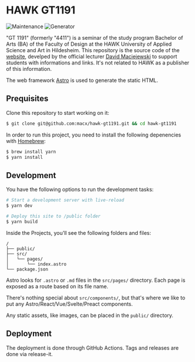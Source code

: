 # HAWK GT1191

![Maintenance](https://img.shields.io/maintenance/yes/2024)
![Generator](https://img.shields.io/badge/generator-Astro-orange)

"GT 1191" (formerly "4411") is a seminar of the study program Bachelor of Arts (BA) of the Faculty of Design at the HAWK University of Applied Science and Art in Hildesheim. This repository is the source code of the [website](https://hawk-gt1191.de), develped by the official lecturer [David Maciejewski](https://macx.io) to support students with informations and links. It's not related to HAWK as a publisher of this information.

The web framework [Astro](https://astro.build/) is used to generate the static HTML.

## Prequisites

Clone this repository to start working on it:

```sh
$ git clone git@github.com:macx/hawk-gt1191.git && cd hawk-gt1191
```

In order to run this project, you need to install the following depenencies with [Homebrew](https://brew.sh/index_de):

```sh
$ brew install yarn
$ yarn install
```

## Development

You have the following options to run the development tasks:

```sh
# Start a development server with live-reload
$ yarn dev

# Deploy this site to /public folder
$ yarn build
```

Inside the Projects, you'll see the following folders and files:

```plaintext
/
├── public/
├── src/
│   └── pages/
│       └── index.astro
└── package.json
```

Astro looks for `.astro` or `.md` files in the `src/pages/` directory. Each page is exposed as a route based on its file name.

There's nothing special about `src/components/`, but that's where we like to put any Astro/React/Vue/Svelte/Preact components.

Any static assets, like images, can be placed in the `public/` directory.

## Deployment

The deployment is done through GitHub Actions. Tags and releases are done via release-it.
